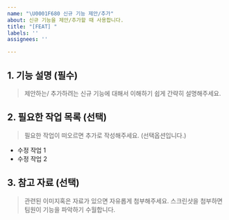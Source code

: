 ```yaml
---
name: "\U0001F680 신규 기능 제안/추가"
about: 신규 기능을 제안/추가할 때 사용합니다.
title: "[FEAT] "
labels: ''
assignees: ''

---
```


## 1. 기능 설명 (필수)
> 제안하는/ 추가하려는 신규 기능에 대해서 이해하기 쉽게 간략히 설명해주세요.

## 2. 필요한 작업 목록 (선택)
> 필요한 작업이 떠오르면 추가로 작성해주세요. (선택옵션입니다.)
- 수정 작업 1
- 수정 작업 2

## 3. 참고 자료 (선택)
> 관련된 이미지혹은 자료가 있으면 자유롭게 첨부해주세요. 
> 스크린샷을 첨부하면 팀원이 기능을 파악하기 수월합니다.
